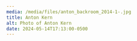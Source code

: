 ```yaml
---
media: /media/files/anton_backroom_2014-1-.jpg
title: Anton Kern
alt: Photo of Anton Kern
date: 2024-05-14T17:13:00-0500
---
```

